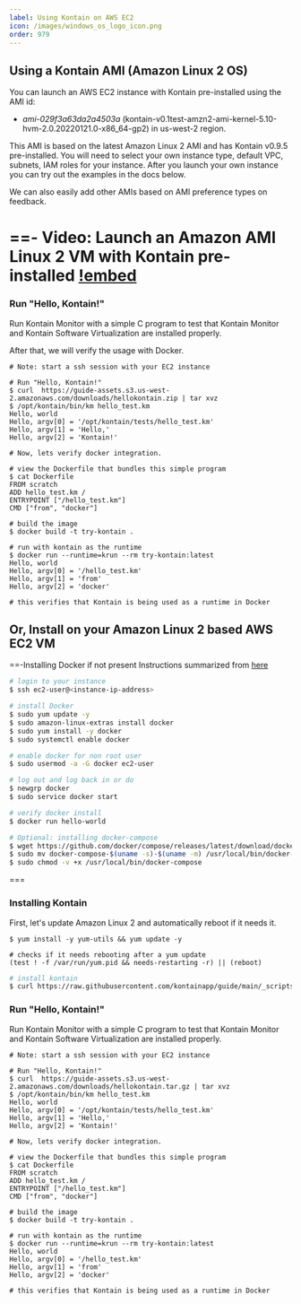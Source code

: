```yaml
---
label: Using Kontain on AWS EC2
icon: /images/windows_os_logo_icon.png
order: 979
---
```


## Using a Kontain AMI (Amazon Linux 2 OS)
You can launch an AWS EC2 instance with Kontain pre-installed using the AMI id: 
- *ami-029f3a63da2a4503a* (kontain-v0.1test-amzn2-ami-kernel-5.10-hvm-2.0.20220121.0-x86_64-gp2) in us-west-2 region.

This AMI is based on the latest Amazon Linux 2 AMI and has Kontain v0.9.5 pre-installed.  You will need to select your own instance type, default VPC, subnets, IAM roles for your instance.  After you launch your own instance you can try out the examples in the docs below.

We can also easily add other AMIs based on AMI preference types on feedback.

==- Video: Launch an Amazon AMI Linux 2 VM with Kontain pre-installed
[!embed](https://youtu.be/YX8sUiFyb2k)
===

### Run "Hello, Kontain!"
Run Kontain Monitor with a simple C program to test that Kontain Monitor and Kontain Software Virtualization are installed properly.

After that, we will verify the usage with Docker.

```shell
# Note: start a ssh session with your EC2 instance

# Run "Hello, Kontain!"
$ curl  https://guide-assets.s3.us-west-2.amazonaws.com/downloads/hellokontain.zip | tar xvz
$ /opt/kontain/bin/km hello_test.km
Hello, world
Hello, argv[0] = '/opt/kontain/tests/hello_test.km'
Hello, argv[1] = 'Hello,'
Hello, argv[2] = 'Kontain!'

# Now, lets verify docker integration.

# view the Dockerfile that bundles this simple program
$ cat Dockerfile
FROM scratch
ADD hello_test.km /
ENTRYPOINT ["/hello_test.km"]
CMD ["from", "docker"]

# build the image
$ docker build -t try-kontain .

# run with kontain as the runtime
$ docker run --runtime=krun --rm try-kontain:latest
Hello, world
Hello, argv[0] = '/hello_test.km'
Hello, argv[1] = 'from'
Hello, argv[2] = 'docker'

# this verifies that Kontain is being used as a runtime in Docker
```

## Or, Install on your Amazon Linux 2 based AWS EC2 VM

==-Installing Docker if not present
Instructions summarized from [here](https://docs.aws.amazon.com/AmazonECS/latest/developerguide/docker-basics.html)

```bash
# login to your instance
$ ssh ec2-user@<instance-ip-address>

# install Docker
$ sudo yum update -y
$ sudo amazon-linux-extras install docker
$ sudo yum install -y docker
$ sudo systemctl enable docker

# enable docker for non root user
$ sudo usermod -a -G docker ec2-user

# log out and log back in or do
$ newgrp docker
$ sudo service docker start

# verify docker install
$ docker run hello-world

# Optional: installing docker-compose
$ wget https://github.com/docker/compose/releases/latest/download/docker-compose-$(uname -s)-$(uname -m)
$ sudo mv docker-compose-$(uname -s)-$(uname -m) /usr/local/bin/docker-compose
$ sudo chmod -v +x /usr/local/bin/docker-compose
```
===

### Installing Kontain
First, let's update Amazon Linux 2 and automatically reboot if it needs it.
```
$ yum install -y yum-utils && yum update -y

# checks if it needs rebooting after a yum update
(test ! -f /var/run/yum.pid && needs-restarting -r) || (reboot)
```

```bash
# install kontain
$ curl https://raw.githubusercontent.com/kontainapp/guide/main/_scripts/kontain_bin_install.sh | sudo bash
```

### Run "Hello, Kontain!"
Run Kontain Monitor with a simple C program to test that Kontain Monitor and Kontain Software Virtualization are installed properly.

```shell
# Note: start a ssh session with your EC2 instance

# Run "Hello, Kontain!"
$ curl  https://guide-assets.s3.us-west-2.amazonaws.com/downloads/hellokontain.tar.gz | tar xvz
$ /opt/kontain/bin/km hello_test.km
Hello, world
Hello, argv[0] = '/opt/kontain/tests/hello_test.km'
Hello, argv[1] = 'Hello,'
Hello, argv[2] = 'Kontain!'

# Now, lets verify docker integration.

# view the Dockerfile that bundles this simple program
$ cat Dockerfile
FROM scratch
ADD hello_test.km /
ENTRYPOINT ["/hello_test.km"]
CMD ["from", "docker"]

# build the image
$ docker build -t try-kontain .

# run with kontain as the runtime
$ docker run --runtime=krun --rm try-kontain:latest
Hello, world
Hello, argv[0] = '/hello_test.km'
Hello, argv[1] = 'from'
Hello, argv[2] = 'docker'

# this verifies that Kontain is being used as a runtime in Docker
```
